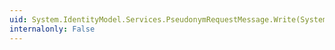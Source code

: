 ```yaml
---
uid: System.IdentityModel.Services.PseudonymRequestMessage.Write(System.IO.TextWriter)
internalonly: False
---
```

